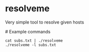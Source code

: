 # resolveme

Very simple tool to resolve given hosts

# Example commands

```
cat subs.txt | ./resolveme
./resolveme -l subs.txt
```
